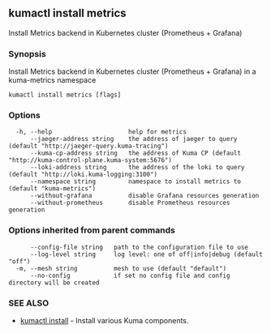 ## kumactl install metrics

Install Metrics backend in Kubernetes cluster (Prometheus + Grafana)

### Synopsis

Install Metrics backend in Kubernetes cluster (Prometheus + Grafana) in a kuma-metrics namespace

```
kumactl install metrics [flags]
```

### Options

```
  -h, --help                     help for metrics
      --jaeger-address string    the address of jaeger to query (default "http://jaeger-query.kuma-tracing")
      --kuma-cp-address string   the address of Kuma CP (default "http://kuma-control-plane.kuma-system:5676")
      --loki-address string      the address of the loki to query (default "http://loki.kuma-logging:3100")
      --namespace string         namespace to install metrics to (default "kuma-metrics")
      --without-grafana          disable Grafana resources generation
      --without-prometheus       disable Prometheus resources generation
```

### Options inherited from parent commands

```
      --config-file string   path to the configuration file to use
      --log-level string     log level: one of off|info|debug (default "off")
  -m, --mesh string          mesh to use (default "default")
      --no-config            if set no config file and config directory will be created
```

### SEE ALSO

* [kumactl install](kumactl_install.md)	 - Install various Kuma components.

